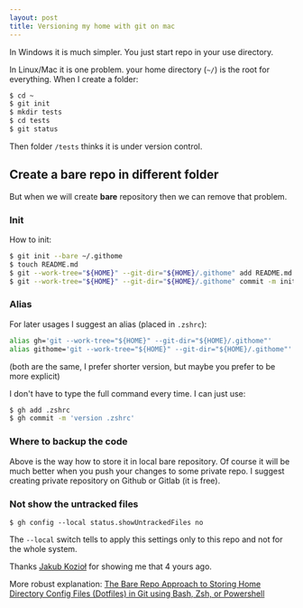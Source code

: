```yaml
---
layout: post
title: Versioning my home with git on mac
---
```


In Windows it is much simpler. You just start repo in your use directory.

In Linux/Mac it is one problem. your home directory (`~/`) is the root for everything. When I create a folder:

```zsh
$ cd ~
$ git init
$ mkdir tests
$ cd tests
$ git status
```

Then folder `/tests` thinks it is under version control.

## Create a bare repo in different folder

But when we will create **bare** repository then we can remove that problem.

### Init

How to init:

```zsh
$ git init --bare ~/.githome
$ touch README.md
$ git --work-tree="${HOME}" --git-dir="${HOME}/.githome" add README.md
$ git --work-tree="${HOME}" --git-dir="${HOME}/.githome" commit -m init
```

### Alias

For later usages I suggest an alias (placed in `.zshrc`):

```zsh
alias gh='git --work-tree="${HOME}" --git-dir="${HOME}/.githome"'
alias githome='git --work-tree="${HOME}" --git-dir="${HOME}/.githome"'
```

(both are the same, I prefer shorter version, but maybe you prefer to be more explicit)

I don't have to type the full command every time. I can just use:

```zsh
$ gh add .zshrc
$ gh commit -m 'version .zshrc'
```

### Where to backup the code

Above is the way how to store it in local bare repository. Of course it will be much better when you push your changes to some private repo. I suggest creating private repository on Github or Gitlab (it is free).

### Not show the untracked files

```
$ gh config --local status.showUntrackedFiles no
```

The `--local` switch tells to apply this settings only to this repo and not for the whole system.

[//]: # "To test it I can create bare repo in other folder and have update alias for pointing to that repo (when I want to test it in ~ home dir). I can test the same in any other directory."

[//]: # "I have tried to also make an alias for 'gitk' but failed on that."

Thanks [Jakub Kozioł](https://github.com/pingwindyktator) for showing me that 4 yours ago.

More robust explanation:
[The Bare Repo Approach to Storing Home Directory Config Files (Dotfiles) in Git using Bash, Zsh, or Powershell](https://dev.to/bowmanjd/store-home-directory-config-files-dotfiles-in-git-using-bash-zsh-or-powershell-the-bare-repo-approach-35l3)